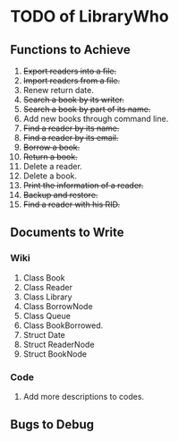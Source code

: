 # TODO of LibraryWho
## Functions to Achieve
1. ~~Export readers into a file.~~
2. ~~Import readers from a file.~~
3. Renew return date.
4. ~~Search a book by its writer.~~
5. ~~Search a book by part of its name.~~
6. Add new books through command line.
7. ~~Find a reader by its name.~~
8. ~~Find a reader by its email.~~
9. ~~Borrow a book.~~
10. ~~Return a book.~~
11. Delete a reader.
12. Delete a book.
13. ~~Print the information of a reader.~~
14. ~~Backup and restore.~~
15. ~~Find a reader with his RID.~~

## Documents to Write
### Wiki
1. Class Book
2. Class Reader
3. Class Library
4. Class BorrowNode
5. Class Queue
6. Class BookBorrowed.
7. Struct Date
8. Struct ReaderNode
9. Struct BookNode

### Code
1. Add more descriptions to codes.

## Bugs to Debug